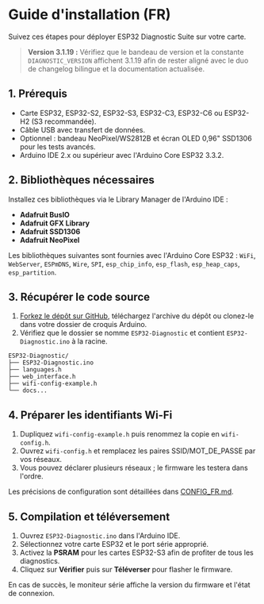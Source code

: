 # Guide d'installation (FR)

Suivez ces étapes pour déployer ESP32 Diagnostic Suite sur votre carte.

> **Version 3.1.19 :** Vérifiez que le bandeau de version et la constante `DIAGNOSTIC_VERSION` affichent 3.1.19 afin de rester aligné avec le duo de changelog bilingue et la documentation actualisée.

## 1. Prérequis
- Carte ESP32, ESP32-S2, ESP32-S3, ESP32-C3, ESP32-C6 ou ESP32-H2 (S3 recommandée).
- Câble USB avec transfert de données.
- Optionnel : bandeau NeoPixel/WS2812B et écran OLED 0,96" SSD1306 pour les tests avancés.
- Arduino IDE 2.x ou supérieur avec l'Arduino Core ESP32 3.3.2.

## 2. Bibliothèques nécessaires
Installez ces bibliothèques via le Library Manager de l'Arduino IDE :
- **Adafruit BusIO**
- **Adafruit GFX Library**
- **Adafruit SSD1306**
- **Adafruit NeoPixel**

Les bibliothèques suivantes sont fournies avec l'Arduino Core ESP32 : `WiFi`, `WebServer`, `ESPmDNS`, `Wire`, `SPI`, `esp_chip_info`, `esp_flash`, `esp_heap_caps`, `esp_partition`.

## 3. Récupérer le code source
1. [Forkez le dépôt sur GitHub](https://github.com/ESP32-Diagnostic/ESP32-Diagnostic/fork), téléchargez l'archive du dépôt ou clonez-le dans votre dossier de croquis Arduino.
2. Vérifiez que le dossier se nomme `ESP32-Diagnostic` et contient `ESP32-Diagnostic.ino` à la racine.

```
ESP32-Diagnostic/
├── ESP32-Diagnostic.ino
├── languages.h
├── web_interface.h
├── wifi-config-example.h
└── docs...
```

## 4. Préparer les identifiants Wi-Fi
1. Dupliquez `wifi-config-example.h` puis renommez la copie en `wifi-config.h`.
2. Ouvrez `wifi-config.h` et remplacez les paires SSID/MOT_DE_PASSE par vos réseaux.
3. Vous pouvez déclarer plusieurs réseaux ; le firmware les testera dans l'ordre.

Les précisions de configuration sont détaillées dans [CONFIG_FR.md](CONFIG_FR.md).

## 5. Compilation et téléversement
1. Ouvrez `ESP32-Diagnostic.ino` dans l'Arduino IDE.
2. Sélectionnez votre carte ESP32 et le port série approprié.
3. Activez la **PSRAM** pour les cartes ESP32-S3 afin de profiter de tous les diagnostics.
4. Cliquez sur **Vérifier** puis sur **Téléverser** pour flasher le firmware.

En cas de succès, le moniteur série affiche la version du firmware et l'état de connexion.
